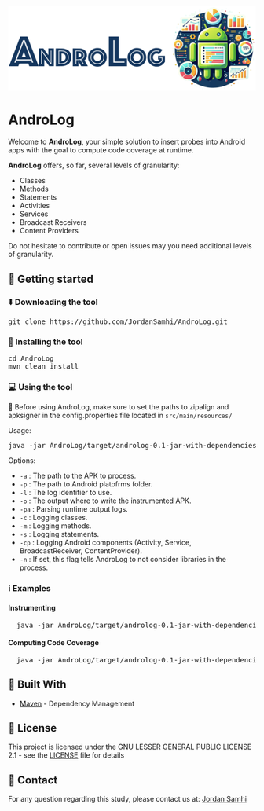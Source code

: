 <p align="center">
<img width="1200px" src="https://github.com/JordanSamhi/AndroLog/blob/main/data/androlog_logo.png">
</p> 

# AndroLog

Welcome to **AndroLog**, your simple solution to insert probes into Android apps with the goal to compute code coverage at runtime.

**AndroLog** offers, so far, several levels of granularity:
- Classes
- Methods
- Statements
- Activities
- Services
- Broadcast Receivers
- Content Providers

Do not hesitate to contribute or open issues may you need additional levels of granularity.

## :rocket: Getting started

### :arrow_down: Downloading the tool

<pre>
git clone https://github.com/JordanSamhi/AndroLog.git
</pre>

### :wrench: Installing the tool

<pre>
cd AndroLog
mvn clean install
</pre>

### :computer: Using the tool

🔧 Before using AndroLog, make sure to set the paths to zipalign and apksigner in the config.properties file located in `src/main/resources/`

Usage:

<pre>
java -jar AndroLog/target/androlog-0.1-jar-with-dependencies.jar <i>options</i>
</pre>

Options:

* ```-a``` : The path to the APK to process.
* ```-p``` : The path to Android platofrms folder.
* ```-l``` : The log identifier to use.
* ```-o``` :  The output where to write the instrumented APK.
* ```-pa``` : Parsing runtime output logs.
* ```-c``` : Logging classes.
* ```-m``` : Logging methods.
* ```-s``` : Logging statements.
* ```-cp``` : Logging Android components (Activity, Service, BroadcastReceiver, ContentProvider).
* ```-n``` : If set, this flag tells AndroLog to not consider libraries in the process.

### :information_source: Examples

#### Instrumenting

<pre>
  java -jar AndroLog/target/androlog-0.1-jar-with-dependencies.jar -p ./Androidplatforms/ -l MY_SUPER_LOG -o ./output/ -a my_app.apk -c -m -cp
</pre>

#### Computing Code Coverage

<pre>
  java -jar AndroLog/target/androlog-0.1-jar-with-dependencies.jar -p ./Androidplatforms/ -l MY_SUPER_LOG -a my_app.apk -c -m -cp -pa logs
</pre>

## :hammer: Built With

* [Maven](https://maven.apache.org/) - Dependency Management

## :page_with_curl: License

This project is licensed under the GNU LESSER GENERAL PUBLIC LICENSE 2.1 - see the [LICENSE](LICENSE) file for details

## :email: Contact

For any question regarding this study, please contact us at:
[Jordan Samhi](mailto:j.samhi@me.com)
